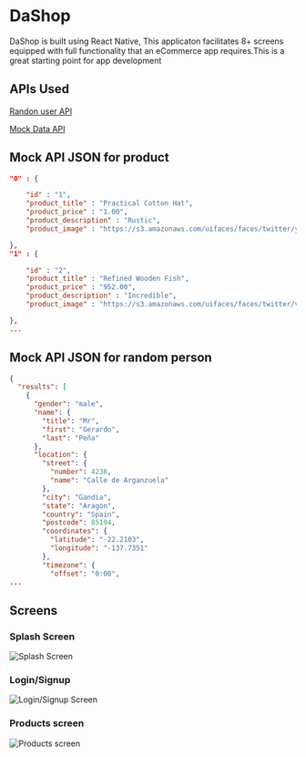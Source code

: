 # DaShop

DaShop is built using React Native, This applicaton facilitates 8+ screens equipped with full functionality that an eCommerce app requires.This is a great starting point for app development

## APIs Used

[Randon user API](https://randomuser.me/)

[Mock Data API](https://www.mockapi.io)

## Mock API JSON for product

```json
"0" : {

    "id" : "1",
    "product_title" : "Practical Cotton Hat",
    "product_price" : "1.00",
    "product_description" : "Rustic",
    "product_image" : "https://s3.amazonaws.com/uifaces/faces/twitter/y2graphic/128.jpg" 

},
"1" : {

    "id" : "2",
    "product_title" : "Refined Wooden Fish",
    "product_price" : "952.00",
    "product_description" : "Incredible",
    "product_image" : "https://s3.amazonaws.com/uifaces/faces/twitter/vigobronx/128.jpg" 

},
...
```
## Mock API JSON for random person

```json
{
  "results": [
    {
      "gender": "male",
      "name": {
        "title": "Mr",
        "first": "Gerardo",
        "last": "Peña"
      },
      "location": {
        "street": {
          "number": 4236,
          "name": "Calle de Arganzuela"
        },
        "city": "Gandía",
        "state": "Aragón",
        "country": "Spain",
        "postcode": 85194,
        "coordinates": {
          "latitude": "-22.2103",
          "longitude": "-137.7351"
        },
        "timezone": {
          "offset": "0:00",
...
```



## Screens

### Splash Screen
![Splash Screen](https://res.cloudinary.com/daytlidrk/image/upload/v1586174768/Screenshot_20200403-135800_rgwpji.jpg)

### Login/Signup
![Login/Signup Screen](https://res.cloudinary.com/daytlidrk/image/upload/v1586174769/Screenshot_20200403-135807_iyzaaz.jpg)

### Products screen
![Products screen](https://res.cloudinary.com/daytlidrk/image/upload/v1586174769/Screenshot_20200403-135815_retlsc.jpg)